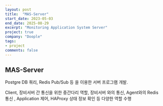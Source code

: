 ```yaml
---
layout: post
title:  "MAS-Server"
start_date: 2023-05-03
end_date: 2025-08-29
excerpt: "Monitoring Application System Server"
project: true
company: "Doople"
tags:
- project
comments: false
---
```


## MAS-Server

Postgre DB 쿼리, Redis Pub/Sub 등 을 이용한 서버 프로그램 개발.

Client, 장비서버 간 통신을 위한 중간다리 역할, 장비서버 와의 통신, Agent와의 Redis 통신 , Application 제어, HAProxy 상태 정보 확인 등 다양한 역할 수행
